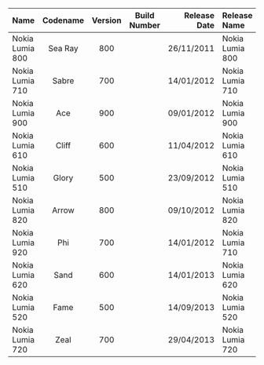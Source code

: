 | Name                                                   | Codename          | Version | Build Number      | Release Date | Release Name                                             |
| :----------------------------------------------------- | :---------------: | :-----: | :---------------: | -----------: | :------------------------------------------------------- |
| Nokia Lumia 800                                        | Sea Ray           | 800     |                   |  26/11/2011  | Nokia Lumia 800                                          |
| Nokia Lumia 710                                        | Sabre             | 700     |                   |  14/01/2012  | Nokia Lumia 710                                          |
| Nokia Lumia 900                                        | Ace               | 900     |                   |  09/01/2012  | Nokia Lumia 900                                          |
| Nokia Lumia 610                                        | Cliff             | 600     |                   |  11/04/2012  | Nokia Lumia 610                                          |
| Nokia Lumia 510                                        | Glory             | 500     |                   |  23/09/2012  | Nokia Lumia 510                                          |
| Nokia Lumia 820                                        | Arrow             | 800     |                   |  09/10/2012  | Nokia Lumia 820                                          |
| Nokia Lumia 920                                        | Phi               | 700     |                   |  14/01/2012  | Nokia Lumia 710                                          |
| Nokia Lumia 620                                        | Sand              | 600     |                   |  14/01/2013  | Nokia Lumia 620                                          |
| Nokia Lumia 520                                        | Fame              | 500     |                   |  14/09/2013  | Nokia Lumia 520                                          |
| Nokia Lumia 720                                        | Zeal              | 700     |                   |  29/04/2013  | Nokia Lumia 720                                          |